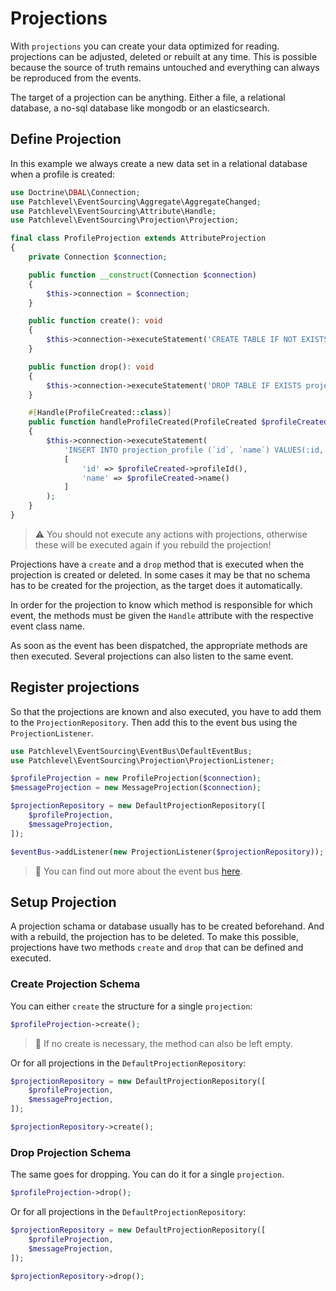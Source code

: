 # Projections

With `projections` you can create your data optimized for reading.
projections can be adjusted, deleted or rebuilt at any time.
This is possible because the source of truth remains untouched 
and everything can always be reproduced from the events.

The target of a projection can be anything. 
Either a file, a relational database, a no-sql database like mongodb or an elasticsearch.

## Define Projection

In this example we always create a new data set in a relational database when a profile is created:

```php
use Doctrine\DBAL\Connection;
use Patchlevel\EventSourcing\Aggregate\AggregateChanged;
use Patchlevel\EventSourcing\Attribute\Handle;
use Patchlevel\EventSourcing\Projection\Projection;

final class ProfileProjection extends AttributeProjection
{
    private Connection $connection;

    public function __construct(Connection $connection)
    {
        $this->connection = $connection;
    }

    public function create(): void
    {
        $this->connection->executeStatement('CREATE TABLE IF NOT EXISTS projection_profile (id VARCHAR PRIMARY KEY, name VARCHAR NOT NULL);');
    }

    public function drop(): void
    {
        $this->connection->executeStatement('DROP TABLE IF EXISTS projection_profile;');
    }

    #[Handle(ProfileCreated::class)]
    public function handleProfileCreated(ProfileCreated $profileCreated): void
    {
        $this->connection->executeStatement(
            'INSERT INTO projection_profile (`id`, `name`) VALUES(:id, :name);',
            [
                'id' => $profileCreated->profileId(),
                'name' => $profileCreated->name()
            ]
        );
    }
}
```

> :warning: You should not execute any actions with projections, 
> otherwise these will be executed again if you rebuild the projection!

Projections have a `create` and a `drop` method that is executed when the projection is created or deleted.
In some cases it may be that no schema has to be created for the projection, as the target does it automatically.

In order for the projection to know which method is responsible for which event, 
the methods must be given the `Handle` attribute with the respective event class name.

As soon as the event has been dispatched, the appropriate methods are then executed. 
Several projections can also listen to the same event.

## Register projections

So that the projections are known and also executed, you have to add them to the `ProjectionRepository`.
Then add this to the event bus using the `ProjectionListener`.

```php
use Patchlevel\EventSourcing\EventBus\DefaultEventBus;
use Patchlevel\EventSourcing\Projection\ProjectionListener;

$profileProjection = new ProfileProjection($connection);
$messageProjection = new MessageProjection($connection);

$projectionRepository = new DefaultProjectionRepository([
    $profileProjection,
    $messageProjection,
]);

$eventBus->addListener(new ProjectionListener($projectionRepository));
```

> :book: You can find out more about the event bus [here](./event_bus.md).

## Setup Projection

A projection schama or database usually has to be created beforehand. 
And with a rebuild, the projection has to be deleted. 
To make this possible, projections have two methods `create` and `drop` that can be defined and executed.

### Create Projection Schema

You can either `create` the structure for a single `projection`:

```php
$profileProjection->create();
```

> :book: If no create is necessary, the method can also be left empty.

Or for all projections in the `DefaultProjectionRepository`:

```php
$projectionRepository = new DefaultProjectionRepository([
    $profileProjection,
    $messageProjection,
]);

$projectionRepository->create();
```

### Drop Projection Schema

The same goes for dropping. You can do it for a single `projection`.

```php
$profileProjection->drop();
```

Or for all projections in the `DefaultProjectionRepository`:

```php
$projectionRepository = new DefaultProjectionRepository([
    $profileProjection,
    $messageProjection,
]);

$projectionRepository->drop();
```
